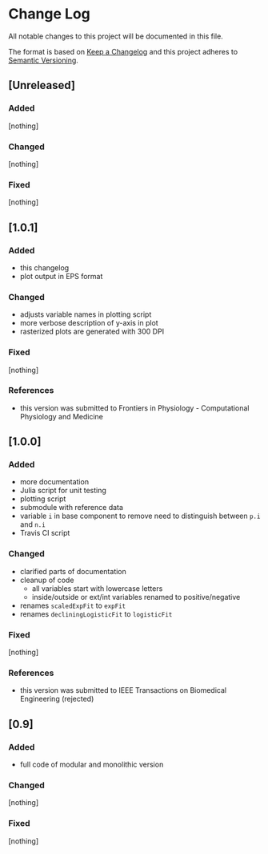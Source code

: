 # Change Log
All notable changes to this project will be documented in this file.

The format is based on [Keep a Changelog](http://keepachangelog.com/)
and this project adheres to [Semantic Versioning](http://semver.org/).

## [Unreleased]

### Added

[nothing]

### Changed

[nothing]

### Fixed

[nothing]

## [1.0.1]

### Added

- this changelog
- plot output in EPS format

### Changed

- adjusts variable names in plotting script
- more verbose description of y-axis in plot
- rasterized plots are generated with 300 DPI

### Fixed

[nothing]

### References

- this version was submitted to Frontiers in Physiology - Computational Physiology and Medicine

## [1.0.0]

### Added

- more documentation
- Julia script for unit testing
- plotting script
- submodule with reference data
- variable `i` in base component to remove need to distinguish between `p.i` and `n.i`
- Travis CI script

### Changed

- clarified parts of documentation
- cleanup of code
  - all variables start with lowercase letters
  - inside/outside or ext/int variables renamed to positive/negative
- renames `scaledExpFit` to `expFit`
- renames `decliningLogisticFit` to `logisticFit`

### Fixed

[nothing]

### References

- this version was submitted to IEEE Transactions on Biomedical Engineering (rejected)

## [0.9]

### Added

- full code of modular and monolithic version

### Changed

[nothing]

### Fixed

[nothing]
